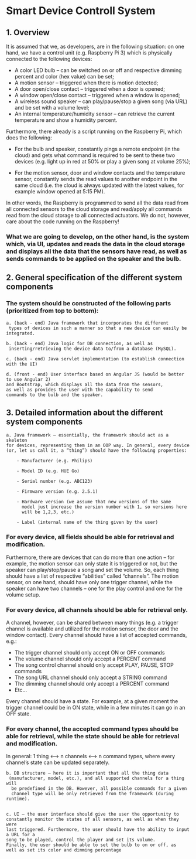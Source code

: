 # Smart Device Controll System

## 1. Overview

It is assumed that we, as developers, are in the following situation: on one hand, we have a control unit (e.g. Raspberry Pi 3) which is physically connected to the following devices:

- A color LED bulb – can be switched on or off and respective dimming percent and color (hex value) can be set; 
- A motion sensor – triggered when there is motion detected; 
- A door open/close contact – triggered when a door is opened; 
- A window open/close contact – triggered when a window is opened;
- A wireless sound speaker – can play/pause/stop a given song (via URL) and be set with a volume level; 
- An internal temperature/humidity sensor – can retrieve the current temperature and show a humidity percent. 

Furthermore, there already is a script running on the Raspberry Pi, which does the following: 

- For the bulb and speaker, constantly pings a remote endpoint (in the cloud) and gets what command is required to be sent to these two devices (e.g. light up in red at 50% or play a given song at volume 25%); 

- For the motion sensor, door and window contacts and the temperature sensor, constantly sends the read values to another endpoint in the same cloud (i.e. the cloud is always updated with the latest values, for example window opened at 5:15 PM). 

In other words, the Raspberry is programmed to send all the data read from all connected sensors to the cloud storage and read/apply all commands read from the cloud storage to all connected actuators. We do not, however, care about the code running on the Raspberry! 


### What we are going to develop, on the other hand, is the system which, via UI, updates and reads the data in the cloud storage and displays all the data that the sensors have read, as well as sends commands to be applied on the speaker and the bulb.

## 2. General specification of the different system components

### The system should be constructed of the following parts (prioritized from top to bottom): 

    a. (back - end) Java framework that incorporates the different
     types of devices in such a manner so that a new device can easily be integrated. 

    b. (back - end) Java logic for DB connection, as well as
     inserting/retrieving the device data to/from a database (MySQL). 

    c. (back - end) Java servlet implementation (to establish connection with the UI)

    d. (front - end) User interface based on Angular JS (would be better to use Angular 2) 
    and Bootstrap, which displays all the data from the sensors, 
    as well as provides the user with the capability to send
    commands to the bulb and the speaker. 

## 3. Detailed information about the different system components 
    a. Java framework – essentially, the framework should act as a skeleton 
    for devices, representing them in an OOP way. In general, every device 
    (or, let us call it, a “thing”) should have the following properties: 

        - Manufacturer (e.g. Philips) 

        - Model ID (e.g. HUE Go) 

        - Serial number (e.g. ABC123)

        - Firmware version (e.g. 2.5.1) 

        - Hardware version (we assume that new versions of the same 
          model just increase the version number with 1, so versions here
          will be 1,2,3, etc.) 

        - Label (internal name of the thing given by the user)

### For every device, all fields should be able for retrieval and modification. 

Furthermore, there are devices that can do more than one action – for 
example, the motion sensor can only state it is triggered or not, but the 
speaker can play/stop/pause a song and set the volume. So, each thing 
should have a list of respective “abilities” called “channels”. The motion 
sensor, on one hand, should have only one trigger channel, while the 
speaker can have two channels – one for the play control and one for the 
volume setup. 

### For every device, all channels should be able for retrieval only. 

A channel, however, can be shared between many things (e.g. a trigger channel is available and utilized for the motion sensor, the door and the window contact). Every channel should have a list of accepted commands, e.g.: 

- The trigger channel should only accept ON or OFF commands 
- The volume channel should only accept a PERCENT command
- The song control channel should only accept PLAY, PAUSE, STOP commands 
- The song URL channel should only accept a STRING command 
- The dimming channel should only accept a PERCENT command 
- Etc...

Every channel should have a state. For example, at a given moment the trigger channel could be in ON state, while in a few minutes it can go in an OFF state. 

### For every channel, the accepted command types should be able for retrieval, while the state should be able for retrieval and modification. 

In general: 1 thing <--> n channels <--> n command types, where every channel’s state can be updated separately. 

    b. DB structure – here it is important that all the thing data
     (manufacturer, model, etc.), and all supported channels for a thing will
      be predefined in the DB. However, all possible commands for a given 
      channel type will be only retrieved from the framework (during runtime).


    c. UI – the user interface should give the user the opportunity to 
    constantly monitor the states of all sensors, as well as when they were 
    last triggered. Furthermore, the user should have the ability to input a URL for a 
    song to be played, control the player and set its volume. 
    Finally, the user should be able to set the bulb to on or off, as 
    well as set its color and dimming percentage